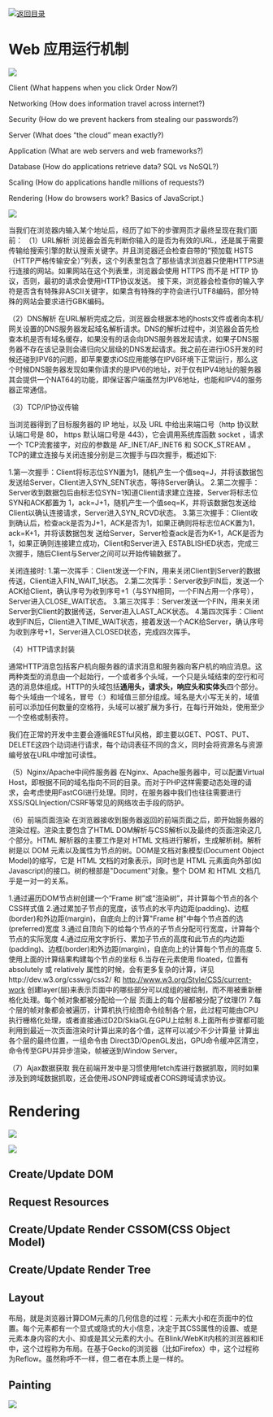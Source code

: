 [![返回目录](https://parg.co/UGp)](https://parg.co/UGZ) 

# Web 应用运行机制


![](https://hacks.mozilla.org/files/2017/10/01-768x459.png)


Client (What happens when you click Order Now?)

Networking (How does information travel across internet?)

Security (How do we prevent hackers from stealing our passwords?)

Server (What does “the cloud” mean exactly?)

Application (What are web servers and web frameworks?)

Database (How do applications retrieve data? SQL vs NoSQL?)

Scaling (How do applications handle millions of requests?)

Rendering (How do browsers work? Basics of JavaScript.)



![](https://cdn-images-1.medium.com/max/2000/1*FjnCt0TCWaxY91E0WQq2DQ.png)



当我们在浏览器内输入某个地址后，经历了如下的步骤网页才最终呈现在我们面前：
（1）URL解析
浏览器会首先判断你输入的是否为有效的URL，还是属于需要传输给搜索引擎的默认搜索关键字。并且浏览器还会检查自带的“预加载 HSTS（HTTP严格传输安全）”列表，这个列表里包含了那些请求浏览器只使用HTTPS进行连接的网站。如果网站在这个列表里，浏览器会使用 HTTPS 而不是 HTTP 协议，否则，最初的请求会使用HTTP协议发送。
接下来，浏览器会检查你的输入字符是否含有特殊非ASCII关键字，如果含有特殊的字符会进行UTF8编码，部分特殊的网站会要求进行GBK编码。


（2）DNS解析
在URL解析完成之后，浏览器会根据本地的hosts文件或者向本机/网关设置的DNS服务器发起域名解析请求。DNS的解析过程中，浏览器会首先检查本机是否有域名缓存，如果没有的话会向DNS服务器发起请求，如果子DNS服务器不存在该记录则会递归向父层级的DNS发起请求。我之前在进行iOS开发的时候还碰到IPV6的问题，即苹果要求iOS应用能够在IPV6环境下正常运行，那么这个时候DNS服务器发现如果你请求的是IPV6的地址，对于仅有IPV4地址的服务器其会提供一个NAT64的功能，即保证客户端虽然为IPV6地址，也能和IPV4的服务器正常通信。


（3）TCP/IP协议传输

当浏览器得到了目标服务器的 IP 地址，以及 URL 中给出来端口号（http 协议默认端口号是 80， https 默认端口号是 443），它会调用系统库函数 socket ，请求一个 TCP流套接字，对应的参数是 AF_INET/AF_INET6 和 SOCK_STREAM 。TCP的建立连接与关闭连接分别是三次握手与四次握手，概述如下:

1.第一次握手：Client将标志位SYN置为1，随机产生一个值seq=J，并将该数据包发送给Server，Client进入SYN_SENT状态，等待Server确认。
2.第二次握手：Server收到数据包后由标志位SYN=1知道Client请求建立连接，Server将标志位SYN和ACK都置为 1，ack=J+1，随机产生一个值seq=K，并将该数据包发送给Client以确认连接请求，Server进入SYN_RCVD状态。
3.第三次握手：Client收到确认后，检查ack是否为J+1，ACK是否为1，如果正确则将标志位ACK置为1，ack=K+1，并将该数据包发 送给Server，Server检查ack是否为K+1，ACK是否为1，如果正确则连接建立成功，Client和Server进入 ESTABLISHED状态，完成三次握手，随后Client与Server之间可以开始传输数据了。



关闭连接时:
1.第一次挥手：Client发送一个FIN，用来关闭Client到Server的数据传送，Client进入FIN_WAIT_1状态。
2.第二次挥手：Server收到FIN后，发送一个ACK给Client，确认序号为收到序号+1（与SYN相同，一个FIN占用一个序号），Server进入CLOSE_WAIT状态。
3.第三次挥手：Server发送一个FIN，用来关闭Server到Client的数据传送，Server进入LAST_ACK状态。
4.第四次挥手：Client收到FIN后，Client进入TIME_WAIT状态，接着发送一个ACK给Server，确认序号为收到序号+1，Server进入CLOSED状态，完成四次挥手。





（4）HTTP请求封装


通常HTTP消息包括客户机向服务器的请求消息和服务器向客户机的响应消息。这两种类型的消息由一个起始行，一个或者多个头域，一个只是头域结束的空行和可选的消息体组成。HTTP的头域包括**通用头，请求头，响应头和实体头**四个部分。每个头域由一个域名，冒号（:）和域值三部分组成。域名是大小写无关的，域值前可以添加任何数量的空格符，头域可以被扩展为多行，在每行开始处，使用至少一个空格或制表符。

我们在正常的开发中主要会遵循RESTful风格，即主要以GET、POST、PUT、DELETE这四个动词进行请求，每个动词表征不同的含义，同时会将资源名与资源编号放在URL中增加可读性。


（5）Nginx/Apache中间件服务器
在Nginx、Apache服务器中，可以配置Virtual Host，即根据不同的域名指向不同的目录。而对于PHP这样需要动态处理的请求，会考虑使用FastCGI进行处理。同时，在服务器中我们也往往需要进行XSS/SQLInjection/CSRF等常见的网络攻击手段的防护。


（6）前端页面渲染
在浏览器接收到服务器返回的前端页面之后，即开始服务器的渲染过程。渲染主要包含了HTML DOM解析与CSS解析以及最终的页面渲染这几个部分。HTML 解析器的主要工作是对 HTML 文档进行解析，生成解析树。解析树是以 DOM 元素以及属性为节点的树。DOM是文档对象模型(Document Object Model)的缩写，它是 HTML 文档的对象表示，同时也是 HTML 元素面向外部(如Javascript)的接口。树的根部是"Document"对象。整个 DOM 和 HTML 文档几乎是一对一的关系。

1.通过遍历DOM节点树创建一个“Frame 树”或“渲染树”，并计算每个节点的各个CSS样式值
2.通过累加子节点的宽度，该节点的水平内边距(padding)、边框(border)和外边距(margin)，自底向上的计算"Frame 树"中每个节点首的选(preferred)宽度
3.通过自顶向下的给每个节点的子节点分配可行宽度，计算每个节点的实际宽度
4.通过应用文字折行、累加子节点的高度和此节点的内边距(padding)、边框(border)和外边距(margin)，自底向上的计算每个节点的高度
5.使用上面的计算结果构建每个节点的坐标
6.当存在元素使用 floated，位置有 absolutely 或 relatively 属性的时候，会有更多复杂的计算，详见http://dev.w3.org/csswg/css2/ 和 http://www.w3.org/Style/CSS/current-work
创建layer(层)来表示页面中的哪些部分可以成组的被绘制，而不用被重新栅格化处理。每个帧对象都被分配给一个层
页面上的每个层都被分配了纹理(?)
7.每个层的帧对象都会被遍历，计算机执行绘图命令绘制各个层，此过程可能由CPU执行栅格化处理，或者直接通过D2D/SkiaGL在GPU上绘制
8.上面所有步骤都可能利用到最近一次页面渲染时计算出来的各个值，这样可以减少不少计算量
计算出各个层的最终位置，一组命令由 Direct3D/OpenGL发出，GPU命令缓冲区清空，命令传至GPU并异步渲染，帧被送到Window Server。




（7）Ajax数据获取
我在前端开发中是习惯使用fetch库进行数据抓取，同时如果涉及到跨域数据抓取，还会使用JSONP跨域或者CORS跨域请求协议。




# Rendering
![](https://coding.net/u/hoteam/p/Cache/git/raw/master/2016/6/4/56A2BDBE-4ABE-4269-B961-2BB1EA253F48.png)




![](http://delai.me/code/content/images/2016/01/render-tree-construction.png)


## Create/Update DOM
## Request Resources
## Create/Update Render CSSOM(CSS Object Model)
## Create/Update Render Tree

## Layout
布局，就是浏览器计算DOM元素的几何信息的过程：元素大小和在页面中的位置。每个元素都有一个显式或隐式的大小信息，决定于其CSS属性的设置、或是元素本身内容的大小、抑或是其父元素的大小。在Blink/WebKit内核的浏览器和IE中，这个过程称为布局。在基于Gecko的浏览器（比如Firefox）中，这个过程称为Reflow。虽然称呼不一样，但二者在本质上是一样的。
## Painting

![](https://cdn-images-1.medium.com/max/1600/0*gMqY9IVJXuBbE8DF.)




 